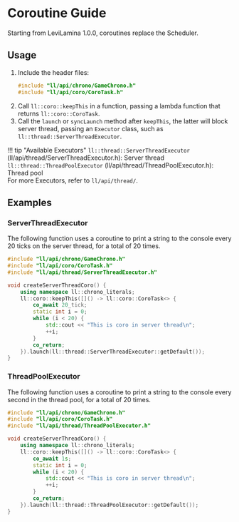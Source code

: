 # Coroutine Guide

Starting from LeviLamina 1.0.0, coroutines replace the Scheduler.

## Usage

1. Include the header files:
   ```cpp
   #include "ll/api/chrono/GameChrono.h"
   #include "ll/api/coro/CoroTask.h"
   ```
2. Call `ll::coro::keepThis` in a function, passing a lambda function that returns `ll::coro::CoroTask`.
3. Call the `launch` or `syncLaunch` method after `keepThis`, the latter will block server thread, passing an `Executor`
   class, such as `ll::thread::ServerThreadExecutor`.

!!! tip "Available Executors"
    `ll::thread::ServerThreadExecutor` (ll/api/thread/ServerThreadExecutor.h): Server thread
    `ll::thread::ThreadPoolExecutor` (ll/api/thread/ThreadPoolExecutor.h): Thread pool  
    For more Executors, refer to `ll/api/thread/`.

## Examples

### ServerThreadExecutor

The following function uses a coroutine to print a string to the console every 20 ticks on the server thread, for a total of 20 times.

```cpp
#include "ll/api/chrono/GameChrono.h"
#include "ll/api/coro/CoroTask.h"
#include "ll/api/thread/ServerThreadExecutor.h"

void createServerThreadCoro() {
    using namespace ll::chrono_literals;
    ll::coro::keepThis([]() -> ll::coro::CoroTask<> {
        co_await 20_tick;
        static int i = 0;
        while (i < 20) {
            std::cout << "This is coro in server thread\n";
            ++i;
        }
        co_return;
    }).launch(ll::thread::ServerThreadExecutor::getDefault());
}
```

### ThreadPoolExecutor

The following function uses a coroutine to print a string to the console every second in the thread pool, for a total of 20 times.

```cpp
#include "ll/api/chrono/GameChrono.h"
#include "ll/api/coro/CoroTask.h"
#include "ll/api/thread/ThreadPoolExecutor.h"

void createServerThreadCoro() {
    using namespace ll::chrono_literals;
    ll::coro::keepThis([]() -> ll::coro::CoroTask<> {
        co_await 1s;
        static int i = 0;
        while (i < 20) {
            std::cout << "This is coro in server thread\n";
            ++i;
        }
        co_return;
    }).launch(ll::thread::ThreadPoolExecutor::getDefault());
}
```

